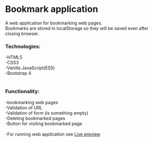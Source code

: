# Bookmark application
A web application for bookmarking web pages.<br>
Bookmarks are stored in localStorage so they will be saved even after closing browser.<br>
### Technologies: <br>
-HTML5 <br>
-CSS3 <br>
-Vanilla JavaScript(ES5) <br>
-Bootstrap 4 <br>
 <br>
### Functionality: <br>
-bookmarking web pages <br>
-Validation of URL <br>
-Validation of form (is something empty) <br>
-Deleting bookmarked pages <br>
-Button for visiting bookmarked page <br>
<br>
-For running web application see [Live preview](https://codepen.io/nemanja97/full/vjpKVd/)<br>


